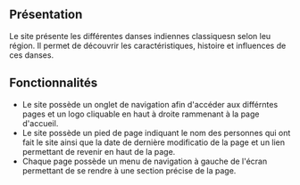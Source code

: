 ## Présentation
Le site présente les différentes danses indiennes classiquesn selon leu région. Il permet de découvrir les caractéristiques, histoire et influences de ces danses.

## Fonctionnalités
* Le site possède un onglet de navigation afin d'accéder aux différntes pages et un logo cliquable en haut à droite rammenant à la page d'accueil.
* Le site possède un pied de page indiquant le nom des personnes qui ont fait le site ainsi que la date de dernière modificatio de la page et un lien permettant de revenir en haut de la page.
* Chaque page possède un menu de navigation à gauche de l'écran permettant de se rendre à une section précise de la page.
